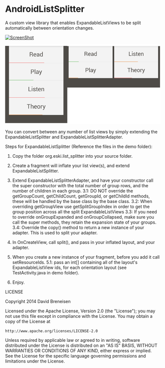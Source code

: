 AndroidListSplitter
===================

A custom view library that enables ExpandableListViews to be split automatically between orientation changes.

[![ScreenShot](https://raw.github.com/eskimoapps/AndroidListSplitter/master/screenshots/youtube_image.png)](http://youtu.be/_YH4ca8sqWU)


![Screenshot](screenshots/combined.png)



You can convert between any number of list views by simply extending the ExpandableListSplitter and ExpandableListSplitterAdapter.

Steps for ExpandableListSplitter (Reference the files in the demo folder):

1. Copy the folder org.eski.list_splitter into your source folder.

2. Create a fragment will inflate your list view(s), and extend ExpandableListSplitter.

3. Extend ExpandableListSplitterAdapter, and have your constructor call the super constructor with the total number of group rows, and the number of children in each group.
    3.1: DO NOT override the getGroupCount, getChildCount, getGroupId, or getChildId methods, these will be handled by the base class by the base class.
    3.2: When overriding getGroupView use getSplitGroupIndex in order to get the group position across all the split ExpandableListViews
    3.3: If you need to override onGroupExpanded and onGroupCollapsed, make sure you call the super methods, they retain the expansion state of your groups.
    3.4: Override the copy() method to return a new instance of your adapter.  This is used to split your adapter.

4. In OnCreateView, call split(), and pass in your inflated layout, and your adapter.

5. When you create a new instance of your fragment, before you add it call setResourceIds.
    5.1: pass an int[] containing all of the layout's ExpandableListView ids, for each orientation layout (see TestActivity.java in demo folder).

6. Enjoy.


LICENSE

Copyright 2014 David Breneisen

Licensed under the Apache License, Version 2.0 (the "License");
you may not use this file except in compliance with the License.
You may obtain a copy of the License at

    http://www.apache.org/licenses/LICENSE-2.0

Unless required by applicable law or agreed to in writing, software
distributed under the License is distributed on an "AS IS" BASIS,
WITHOUT WARRANTIES OR CONDITIONS OF ANY KIND, either express or implied.
See the License for the specific language governing permissions and
limitations under the License.
